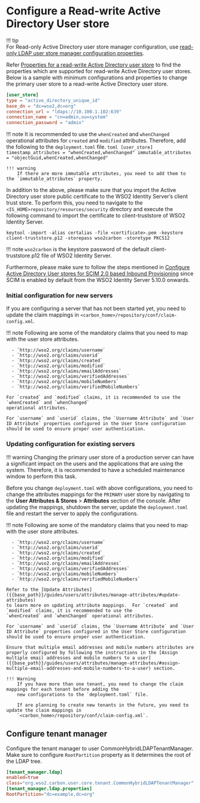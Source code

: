 # Configure a Read-write Active Directory User store

!!! tip    
    For Read-only Active Directory user store manager configuration, use [read-only LDAP user store manager configuration properties]({{base_path}}/guides/users/user-stores/primary-user-store/configure-a-read-only-ldap-user-store/).

Refer [Properties for a read-write Active Directory user store]({{base_path}}/guides/users/user-stores/user-store-properties/properties-read-write-active-directory-user-store/) to find the properties which are supported for read-write Active Directory user stores. Below is a sample with minimum configurations and properties to change the primary user store to a read-write Active Directory user store.

```toml
[user_store]
type = "active_directory_unique_id"
base_dn = "dc=wso2,dc=org"
connection_url = "ldaps://10.100.1.102:639"
connection_name = "cn=admin,ou=system"
connection_password = "admin"
```

!!! note
    It is recommended to use the `whenCreated` and `whenChanged` operational attributes for
    `created` and `modified` attributes. Therefore, add the following to the `deployment.toml` file.
    ``` toml
    [user_store]
    timestamp_attributes = "whenCreated,whenChanged"
    immutable_attributes = "objectGuid,whenCreated,whenChanged"
    ```
    
    !!! warning
        If there are more immutable attributes, you need to add them to the `immutable_attributes` property.

In addition to the above, please make sure that you import the Active Directory user store public certificate to the 
WSO2 Identity Server’s client trust store. To perform this, you need to navigate to the 
`<IS_HOME>repository/resources/security` directory and execute the following command to import the certificate to 
client-truststore of WSO2 Identity Server.

```
keytool -import -alias certalias -file <certificate>.pem -keystore client-truststore.p12 -storepass wso2carbon -storetype PKCS12
```

!!! note
    `wso2carbon` is the keystore password of the default client-truststore.p12 file of WSO2 Identity Server.

Furthermore, please make sure to follow the steps mentioned in [Configure Active Directory User stores for SCIM 2.0 based Inbound Provisioning]({{base_path}}/guides/users/user-stores/configure-active-directory-user-stores-for-scim2) 
since SCIM is enabled by default from the WSO2 Identity Server 5.10.0 onwards.


### Initial configuration for new servers

If you are configuring a server that has not been started yet, you need to update the claim mappings in
`<carbon_home>/repository/conf/claim-config.xml`.

!!! note
    Following are some of the mandatory claims that you need to map with the user store attributes.

      - `http://wso2.org/claims/username`
      - `http://wso2.org/claims/userid`
      - `http://wso2.org/claims/created`
      - `http://wso2.org/claims/modified`
      - `http://wso2.org/claims/emailAddresses`
      - `http://wso2.org/claims/verifiedAddresses`
      - `http://wso2.org/claims/mobileNumbers`
      - `http://wso2.org/claims/verifiedMobileNumbers`

    For `created` and `modified` claims, it is recommended to use the `whenCreated` and `whenChanged` 
    operational attributes.

    For `username` and `userid` claims, the `Username Attribute` and `User ID Attribute` properties configured in the User Store configuration should be used to ensure proper user authentication.

### Updating configuration for existing servers

!!! warning
    Changing the primary user store of a production server can have a significant impact on the users and the applications that are using the system. Therefore, it is recommended to have a scheduled maintenance window to perform this task.

Before you change `deployment.toml` with above configurations, you need to change the attributes mappings for the
`PRIMARY` user store by navigating to the **User Attributes & Stores** > **Attributes** section of the console. After
updating the mappings, shutdown the server, update the `deployment.toml` file and restart the server to apply the
configurations.

!!! note
    Following are some of the mandatory claims that you need to map with the user store attributes.

      - `http://wso2.org/claims/username`
      - `http://wso2.org/claims/userid`
      - `http://wso2.org/claims/created`
      - `http://wso2.org/claims/modified`
      - `http://wso2.org/claims/emailAddresses`
      - `http://wso2.org/claims/verifiedAddresses`
      - `http://wso2.org/claims/mobileNumbers`
      - `http://wso2.org/claims/verifiedMobileNumbers`
    
    Refer to the [Update Attributes]({{base_path}}/guides/users/attributes/manage-attributes/#update-attributes) 
    to learn more on updating attribute mappings.  For `created` and `modified` claims, it is recommended to use the 
    `whenCreated` and `whenChanged` operational attributes.

    For `username` and `userid` claims, the `Username Attribute` and `User ID Attribute` properties configured in the User Store configuration should be used to ensure proper user authentication.

    Ensure that multiple email addresses and mobile numbers attributes are properly configured by following the instructions in the [Assign multiple email addresses and mobile numbers to a user]({{base_path}}/guides/users/attributes/manage-attributes/#assign-multiple-email-addresses-and-mobile-numbers-to-a-user) section.

    !!! Warning
        If you have more than one tenant, you need to change the claim mappings for each tenant before adding the 
        new configurations to the `deployment.toml` file.
        
        If are planning to create new tenants in the future, you need to update the claim mappings in 
        `<carbon_home>/repository/conf/claim-config.xml`. 


## Configure tenant manager

Configure the tenant manager to user CommonHybridLDAPTenantManager.  Make sure to configure `RootPartition` property
as it determines the root of the LDAP tree.

``` toml
[tenant_manager.ldap]
enabled=true
class="org.wso2.carbon.user.core.tenant.CommonHybridLDAPTenantManager"
[tenant_manager.ldap.properties]
RootPartition="dc=example,dc=org"
```
